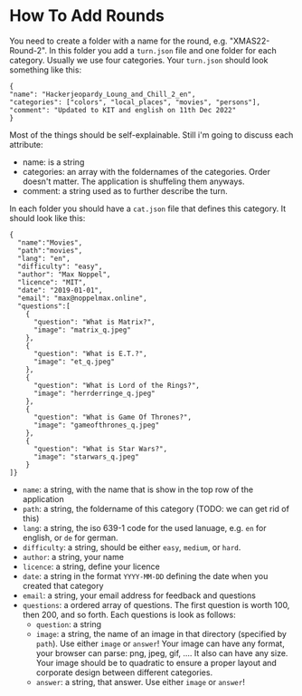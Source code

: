 # How To Add Rounds

You need to create a folder with a name for the round, e.g. "XMAS22-Round-2".
In this folder you add a `turn.json` file and one folder for each category. Usually we use four categories.
Your `turn.json` should look something like this:
```
{
"name": "Hackerjeopardy_Loung_and_Chill_2_en",
"categories": ["colors", "local_places", "movies", "persons"],
"comment": "Updated to KIT and english on 11th Dec 2022"
}
```
Most of the things should be self-explainable. Still i'm going to discuss each attribute:
 - name: is a string
 - categories: an array with the foldernames of the categories. Order doesn't matter. The application is shuffeling them anyways.
 - comment: a string used as to further describe the turn.

In each folder you should have a `cat.json` file that defines this category.
It should look like this:
```
{
  "name":"Movies",
  "path":"movies",
  "lang": "en",
  "difficulty": "easy",
  "author": "Max Noppel",
  "licence": "MIT",
  "date": "2019-01-01",
  "email": "max@noppelmax.online",
  "questions":[
    {
      "question": "What is Matrix?",
      "image": "matrix_q.jpeg"
    },
    {
      "question": "What is E.T.?",
      "image": "et_q.jpeg"
    },
    {
      "question": "What is Lord of the Rings?",
      "image": "herrderringe_q.jpeg"
    },
    {
      "question": "What is Game Of Thrones?",
      "image": "gameofthrones_q.jpeg"
    },
    {
      "question": "What is Star Wars?",
      "image": "starwars_q.jpeg"
    }
]}
```
 - `name`: a string, with the name that is show in the top row of the application
 - `path`: a string, the foldername of this category (TODO: we can get rid of this)
 - `lang`: a string, the iso 639-1 code for the used lanuage, e.g. `en` for english, or `de` for german.
 - `difficulty`: a string, should be either `easy`, `medium`, or `hard`.
 - `author`: a string, your name
 - `licence`: a string, define your licence
 - `date`: a string in the format `YYYY-MM-DD` defining the date when you created that category
 - `email`: a string, your email address for feedback and questions
 - `questions`: a ordered array of questions. The first question is worth 100, then 200, and so forth. Each questions is look as follows:
	- `question`: a string
	- `image`: a string, the name of an image in that directory (specified by `path`). Use either `image` or `answer`! Your image can have any format, your browser can parse: png, jpeg, gif, .... It also can have any size. Your image should be to quadratic to ensure a proper layout and corporate design between different categories.
	- `answer`: a string, that answer. Use either `image` or `answer`!


